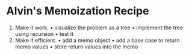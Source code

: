 # Alvin's Memoization Recipe

1. Make it work.
   • visualize the problem as a tree
   • implement the tree using recursion
   • test it
2. Make it efficient.
   • add a memo object
   • add a base case to return memo values
   • store return values into the memo
